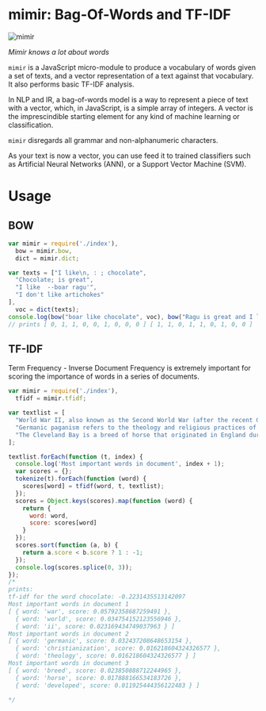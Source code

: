 # mimir: Bag-Of-Words and TF-IDF

![mimir](https://upload.wikimedia.org/wikipedia/commons/1/19/Oden_vid_Mims_lik.jpg)

*Mimir knows a lot about words*

`mimir` is a JavaScript micro-module to produce a vocabulary of words given a set of texts, and a vector representation of a text against that vocabulary. It also performs basic TF-IDF analysis.

In NLP and IR, a bag-of-words model is a way to represent a piece of text with a vector, which, in 
JavaScript, is a simple array of integers.
A vector is the imprescindible starting element for any kind of machine learning or classification.

`mimir` disregards all grammar and non-alphanumeric characters.

As your text is now a vector, you can use feed it to trained classifiers such as Artificial Neural Networks (ANN), or a Support Vector Machine (SVM).

# Usage

## BOW

```javascript
var mimir = require('./index'),
  bow = mimir.bow,
  dict = mimir.dict;

var texts = ["I like\n, : ; chocolate",
  "Chocolate; is great",
  "I like  --boar ragu'",
  "I don't like artichokes"
],
  voc = dict(texts);
console.log(bow("boar like chocolate", voc), bow("Ragu is great and I like it", voc));
// prints [ 0, 1, 1, 0, 0, 1, 0, 0, 0 ] [ 1, 1, 0, 1, 1, 0, 1, 0, 0 ]
```

## TF-IDF

Term Frequency - Inverse Document Frequency is extremely important for scoring the importance of words in a series of documents.

```javascript
var mimir = require('./index'),
  tfidf = mimir.tfidf;

var textlist = [
  "World War II, also known as the Second World War (after the recent Great War), was a global war that lasted from 1939 to 1945. World War II is the deadliest conflict in human history",
  "Germanic paganism refers to the theology and religious practices of the Germanic peoples from the Iron Age until their Christianization during the Medieval period.",
  "The Cleveland Bay is a breed of horse that originated in England during the 17th century, named for its consistent bay colouring and the Cleveland district of Yorkshire. It is a strong, well-muscled horse breed, the oldest established breed in England, and the only non-draught horse developed in Great Britain. The ancestors of the breed were developed during the Middle Ages for use as pack horses"
];

textlist.forEach(function (t, index) {
  console.log('Most important words in document', index + 1);
  var scores = {};
  tokenize(t).forEach(function (word) {
    scores[word] = tfidf(word, t, textlist);
  });
  scores = Object.keys(scores).map(function (word) {
    return {
      word: word,
      score: scores[word]
    }
  });
  scores.sort(function (a, b) {
    return a.score < b.score ? 1 : -1;
  });
  console.log(scores.splice(0, 3));
});
/*
prints:
tf-idf for the word chocolate: -0.2231435513142097
Most important words in document 1
[ { word: 'war', score: 0.05792358687259491 },
  { word: 'world', score: 0.034754152123556946 },
  { word: 'ii', score: 0.023169434749037963 } ]
Most important words in document 2
[ { word: 'germanic', score: 0.032437208648653154 },
  { word: 'christianization', score: 0.016218604324326577 },
  { word: 'theology', score: 0.016218604324326577 } ]
Most important words in document 3
[ { word: 'breed', score: 0.023850888712244965 },
  { word: 'horse', score: 0.017888166534183726 },
  { word: 'developed', score: 0.011925444356122483 } ]

*/
